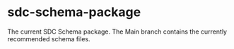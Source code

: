 # sdc-schema-package
The current SDC Schema package.  The Main branch contains the currently recommended schema files.
